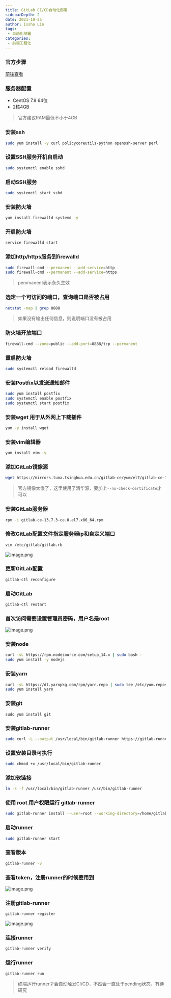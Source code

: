 ```yaml
---
title: GitLab CI/CD自动化部署
sidebarDepth: 2
date: 2021-10-25
author: Issho Lin
tags:
 - 自动化部署
categories:
 - 前端工程化
---
```

### 官方步骤
[前往查看](https://about.gitlab.com/install/#centos-7)

### 服务器配置
- CentOS 7.9 64位
- 2核4GB
> 官方建议RAM最低不小于4GB

### 安装ssh
```bash
sudo yum install -y curl policycoreutils-python openssh-server perl
```

### 设置SSH服务开机自启动
```bash
sudo systemctl enable sshd
```

### 启动SSH服务
```bash
sudo systemctl start sshd
```

### 安装防火墙
```bash
yum install firewalld systemd -y
```

### 开启防火墙
```bash
service firewalld start
```

### 添加http/https服务到firewalld
```bash
sudo firewall-cmd --permanent --add-service=http
sudo firewall-cmd --permanent --add-service=https
```
> pemmanent表示永久生效

### 选定一个可访问的端口，查询端口是否被占用
```bash
netstat -nap | grep 8888
```
> 如果没有输出任何信息，则说明端口没有被占用

### 防火墙开放端口
```bash
firewall-cmd --zone=public --add-port=8888/tcp --permanent
```

### 重启防火墙
```bash
sudo systemctl reload firewalld
```

### 安装Postfix以发送通知邮件
```bash
sudo yum install postfix
sudo systemctl enable postfix
sudo systemctl start postfix
```

### 安装wget 用于从外网上下载插件
```bash
yum -y install wget
```

### 安装vim编辑器
```bash
yum install vim -y
```

### 添加GitLab镜像源
```bash
wget https://mirrors.tuna.tsinghua.edu.cn/gitlab-ce/yum/el7/gitlab-ce-13.7.3-ce.0.el7.x86_64.rpm --no-check-certificate
```
> 官方镜像太慢了，这里使用了清华源，要加上`--no-check-certificate`才可以

### 安装GitLab服务器
```bash
rpm -i gitlab-ce-13.7.3-ce.0.el7.x86_64.rpm
```

### 修改GitLab配置文件指定服务器ip和自定义端口
```bash
vim /etc/gitlab/gitlab.rb
```

![image.png](https://upload-images.jianshu.io/upload_images/19423820-44830168f115c3c0.png?imageMogr2/auto-orient/strip%7CimageView2/2/w/1240)

### 更新GitLab配置
```bash
gitlab-ctl reconfigure
```

### 启动GitLab
```bash
gitlab-ctl restart
```

### 首次访问需要设置管理员密码，用户名是root
![image.png](https://upload-images.jianshu.io/upload_images/19423820-5490628f2213280e.png?imageMogr2/auto-orient/strip%7CimageView2/2/w/1240)

### 安装node
```bash
curl -sL https://rpm.nodesource.com/setup_14.x | sudo bash -
sudo yum install -y nodejs
```

### 安装yarn
```bash
curl -sL https://dl.yarnpkg.com/rpm/yarn.repo | sudo tee /etc/yum.repos.d/yarn.repo
sudo yum install yarn
```

### 安装git
```
sudo yum install git
```

### 安装gitlab-runner
```bash
sudo curl -L --output /usr/local/bin/gitlab-runner https://gitlab-runner-downloads.s3.amazonaws.com/latest/binaries/gitlab-runner-linux-amd64
```

### 设置安装目录可执行
```bash
sudo chmod +x /usr/local/bin/gitlab-runner
```

### 添加软链接
```bash
ln -s -f /usr/local/bin/gitlab-runner /usr/bin/gitlab-runner
```

### 使用 root 用户权限运行 gitlab-runner
```bash
sudo gitlab-runner install --user=root --working-directory=/home/gitlab-runner
```

### 启动runner
```bash
sudo gitlab-runner start
```

### 查看版本
```bash
gitlab-runner -v
```

### 查看token，注册runner的时候要用到
![image.png](https://upload-images.jianshu.io/upload_images/19423820-1de92280fc6b0ee9.png?imageMogr2/auto-orient/strip%7CimageView2/2/w/1240)

### 注册gitlab-runner
```bash
gitlab-runner register
```
![image.png](https://upload-images.jianshu.io/upload_images/19423820-ec34079d0f70a67e.png?imageMogr2/auto-orient/strip%7CimageView2/2/w/1240)

### 连接runner
```bash
gitlab-runner verify
```

### 运行runner
```bash
gitlab-runner run
```
> 终端运行runner才会自动触发CI/CD，不然会一直处于pending状态，有待研究